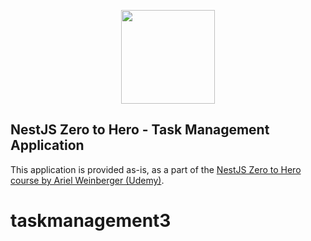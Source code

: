 <p align="center">
  <img src="https://docs.nestjs.com/assets/logo-small.svg" width="150px" height="150px"/>
</p>

## NestJS Zero to Hero - Task Management Application

This application is provided as-is, as a part of the [NestJS Zero to Hero course by Ariel Weinberger (Udemy)](https://codingly.cc/32wqFL3).
# taskmanagement3
